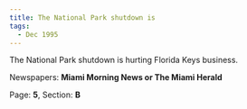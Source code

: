 ```yaml
---  
title: The National Park shutdown is  
tags:  
  - Dec 1995  
---  
```

  
The National Park shutdown is hurting Florida Keys business.  
  
Newspapers: **Miami Morning News or The Miami Herald**  
  
Page: **5**, Section: **B** 
